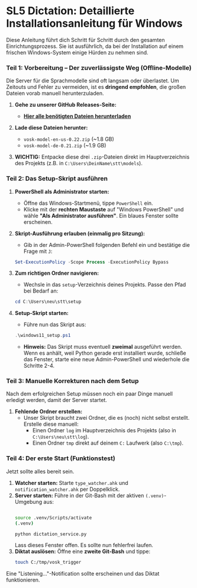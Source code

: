 # SL5 Dictation: Detaillierte Installationsanleitung für Windows

Diese Anleitung führt dich Schritt für Schritt durch den gesamten Einrichtungsprozess. Sie ist ausführlich, da bei der Installation auf einem frischen Windows-System einige Hürden zu nehmen sind.

### **Teil 1: Vorbereitung – Der zuverlässigste Weg (Offline-Modelle)**

Die Server für die Sprachmodelle sind oft langsam oder überlastet. Um Zeitouts und Fehler zu vermeiden, ist es **dringend empfohlen**, die großen Dateien vorab manuell herunterzuladen.

1.  **Gehe zu unserer GitHub Releases-Seite:**



    *   **[Hier alle benötigten Dateien herunterladen](https://github.com/sl5net/Vosk-System-Listener/releases/tag/v0.2.0.1)**

2.  **Lade diese Dateien herunter:**
    *   `vosk-model-en-us-0.22.zip` (~1.8 GB)
    *   `vosk-model-de-0.21.zip` (~1.9 GB)

3.  **WICHTIG:** Entpacke diese drei `.zip`-Dateien direkt im Hauptverzeichnis des Projekts (z.B. in `C:\Users\DeinName\stt\models`). 

### **Teil 2: Das Setup-Skript ausführen**

1.  **PowerShell als Administrator starten:**
    *   Öffne das Windows-Startmenü, tippe `PowerShell` ein.
    *   Klicke mit der **rechten Maustaste** auf "Windows PowerShell" und wähle **"Als Administrator ausführen"**. Ein blaues Fenster sollte erscheinen.

2.  **Skript-Ausführung erlauben (einmalig pro Sitzung):**
    *   Gib in der Admin-PowerShell folgenden Befehl ein und bestätige die Frage mit `J`:
    ```powershell
    Set-ExecutionPolicy -Scope Process -ExecutionPolicy Bypass
    ```

3.  **Zum richtigen Ordner navigieren:**
    *   Wechsle in das `setup`-Verzeichnis deines Projekts. Passe den Pfad bei Bedarf an:
    ```powershell
    cd C:\Users\neu\stt\setup
    ```

4.  **Setup-Skript starten:**
    *   Führe nun das Skript aus:
    ```powershell
    .\windows11_setup.ps1
    ```
    *   **Hinweis:** Das Skript muss eventuell **zweimal** ausgeführt werden. Wenn es anhält, weil Python gerade erst installiert wurde, schließe das Fenster, starte eine neue Admin-PowerShell und wiederhole die Schritte 2-4.

### **Teil 3: Manuelle Korrekturen nach dem Setup**

Nach dem erfolgreichen Setup müssen noch ein paar Dinge manuell erledigt werden, damit der Server startet.

1.  **Fehlende Ordner erstellen:**
    *   Unser Skript braucht zwei Ordner, die es (noch) nicht selbst erstellt. Erstelle diese manuell:
        *   Einen Ordner `log` im Hauptverzeichnis des Projekts (also in `C:\Users\neu\stt\log`).
        *   Einen Ordner `tmp` direkt auf deinem `C:` Laufwerk (also `C:\tmp`).

### **Teil 4: Der erste Start (Funktionstest)**

Jetzt sollte alles bereit sein.

1.  **Watcher starten:** Starte `type_watcher.ahk` und `notification_watcher.ahk` per Doppelklick.
2.  **Server starten:** Führe in der Git-Bash mit der aktiven `(.venv)`-Umgebung aus:
    ```bash
    
    source .venv/Scripts/activate
    (.venv)    
    
    python dictation_service.py
    ```
    Lass dieses Fenster offen. Es sollte nun fehlerfrei laufen.
3.  **Diktat auslösen:** Öffne eine **zweite Git-Bash** und tippe:
    ```bash
    touch C:/tmp/vosk_trigger
    ```
Eine "Listening..."-Notification sollte erscheinen und das Diktat funktionieren.
